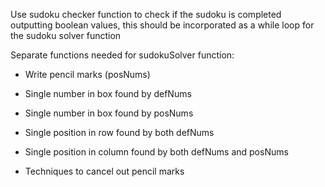 Use sudoku checker function to check if the sudoku is completed outputting boolean values,
this should be incorporated as a while loop for the sudoku solver function

Separate functions needed for sudokuSolver function:

* Write pencil marks (posNums)

* Single number in box found by defNums

* Single number in box found by posNums

* Single position in row found by both defNums

* Single position in column found by both defNums and posNums

* Techniques to cancel out pencil marks

